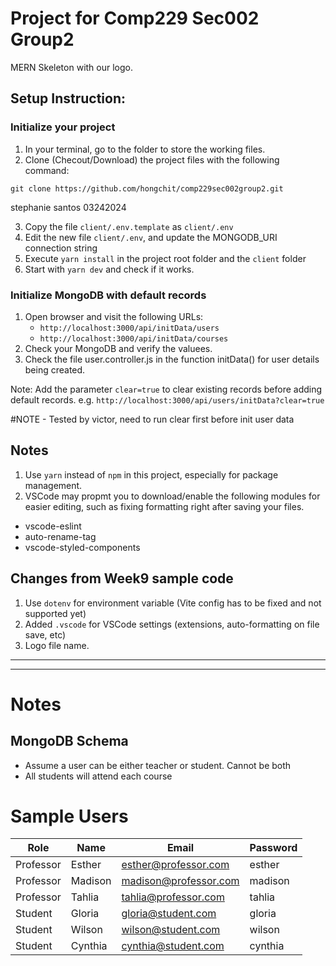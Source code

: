 # Project for Comp229 Sec002 Group2

MERN Skeleton with our logo.

## Setup Instruction:

### Initialize your project

1. In your terminal, go to the folder to store the working files.
2. Clone (Checout/Download) the project files with the following command:

```shell
git clone https://github.com/hongchit/comp229sec002group2.git
```

stephanie santos 03242024

3. Copy the file `client/.env.template` as `client/.env`
4. Edit the new file `client/.env`, and update the MONGODB_URI connection string
5. Execute `yarn install` in the project root folder and the `client` folder
6. Start with `yarn dev` and check if it works.

### Initialize MongoDB with default records

1. Open browser and visit the following URLs:
   - `http://localhost:3000/api/initData/users`
   - `http://localhost:3000/api/initData/courses`
2. Check your MongoDB and verify the valuees.
3. Check the file user.controller.js in the function initData() for user details being created.

Note: Add the parameter `clear=true` to clear existing records before adding default records. e.g. `http://localhost:3000/api/users/initData?clear=true`

#NOTE - Tested by victor, need to run clear first before init user data

## Notes

1. Use `yarn` instead of `npm` in this project, especially for package management.
2. VSCode may propmt you to download/enable the following modules for easier editing, such as fixing formatting right after saving your files.

- vscode-eslint
- auto-rename-tag
- vscode-styled-components

## Changes from Week9 sample code

1. Use `dotenv` for environment variable (Vite config has to be fixed and not supported yet)
2. Added `.vscode` for VSCode settings (extensions, auto-formatting on file save, etc)
3. Logo file name.

---

---

# Notes

## MongoDB Schema

- Assume a user can be either teacher or student. Cannot be both
- All students will attend each course

# Sample Users

| Role      | Name    | Email                 | Password |
| --------- | ------- | --------------------- | -------- |
| Professor | Esther  | esther@professor.com  | esther   |
| Professor | Madison | madison@professor.com | madison  |
| Professor | Tahlia  | tahlia@professor.com  | tahlia   |
| Student   | Gloria  | gloria@student.com    | gloria   |
| Student   | Wilson  | wilson@student.com    | wilson   |
| Student   | Cynthia | cynthia@student.com   | cynthia  |

